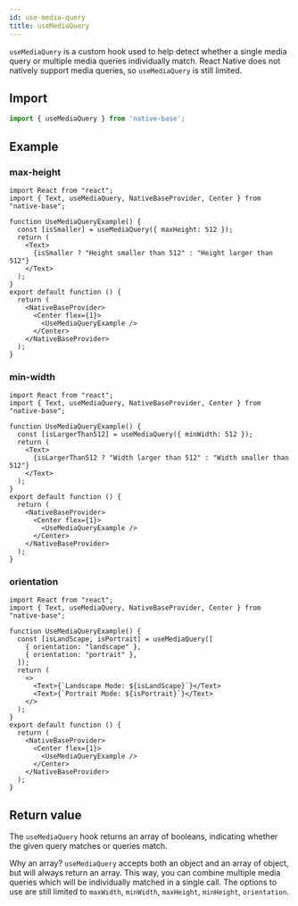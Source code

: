 ```yaml
---
id: use-media-query
title: useMediaQuery
---
```


`useMediaQuery` is a custom hook used to help detect whether a single media query or multiple media queries individually match. React Native does not natively support media queries, so `useMediaQuery` is still limited.

## Import

```jsx
import { useMediaQuery } from 'native-base';
```

## Example

### max-height

```SnackPlayer name=useMediaQuery%20Usage(max-height)
import React from "react";
import { Text, useMediaQuery, NativeBaseProvider, Center } from "native-base";

function UseMediaQueryExample() {
  const [isSmaller] = useMediaQuery({ maxHeight: 512 });
  return (
    <Text>
      {isSmaller ? "Height smaller than 512" : "Height larger than 512"}
    </Text>
  );
}
export default function () {
  return (
    <NativeBaseProvider>
      <Center flex={1}>
        <UseMediaQueryExample />
      </Center>
    </NativeBaseProvider>
  );
}
```

### min-width

```SnackPlayer name=useMediaQuery%20Usage(min-width)
import React from "react";
import { Text, useMediaQuery, NativeBaseProvider, Center } from "native-base";

function UseMediaQueryExample() {
  const [isLargerThan512] = useMediaQuery({ minWidth: 512 });
  return (
    <Text>
      {isLargerThan512 ? "Width larger than 512" : "Width smaller than 512"}
    </Text>
  );
}
export default function () {
  return (
    <NativeBaseProvider>
      <Center flex={1}>
        <UseMediaQueryExample />
      </Center>
    </NativeBaseProvider>
  );
}
```

### orientation

```SnackPlayer name=useMediaQuery%20Usage(orientation)
import React from "react";
import { Text, useMediaQuery, NativeBaseProvider, Center } from "native-base";

function UseMediaQueryExample() {
  const [isLandScape, isPortrait] = useMediaQuery([
    { orientation: "landscape" },
    { orientation: "portrait" },
  ]);
  return (
    <>
      <Text>{`Landscape Mode: ${isLandScape}`}</Text>
      <Text>{`Portrait Mode: ${isPortrait}`}</Text>
    </>
  );
}
export default function () {
  return (
    <NativeBaseProvider>
      <Center flex={1}>
        <UseMediaQueryExample />
      </Center>
    </NativeBaseProvider>
  );
}
```

## Return value

The `useMediaQuery` hook returns an array of booleans, indicating whether the given query matches or queries match.

Why an array? `useMediaQuery` accepts both an object and an array of object, but will always return an array. This way, you can combine multiple media queries which will be individually matched in a single call. The options to use are still limited to `maxWidth`, `minWidth`, `maxHeight`, `minHeight`, `orientation`.
